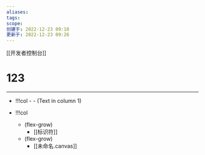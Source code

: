 ```yaml
---
aliases: 
tags: 
scope:
创建于: 2022-12-23 09:10
更新于: 2022-12-23 09:26
---
```

[[开发者控制台]]

# 123

---

- !!!col
		- 
				- (Text in column 1)
    

-  !!!col
	- (flex-grow)
		-   [[标识符]]
	- (flex-grow)
		- [[未命名.canvas]]
	